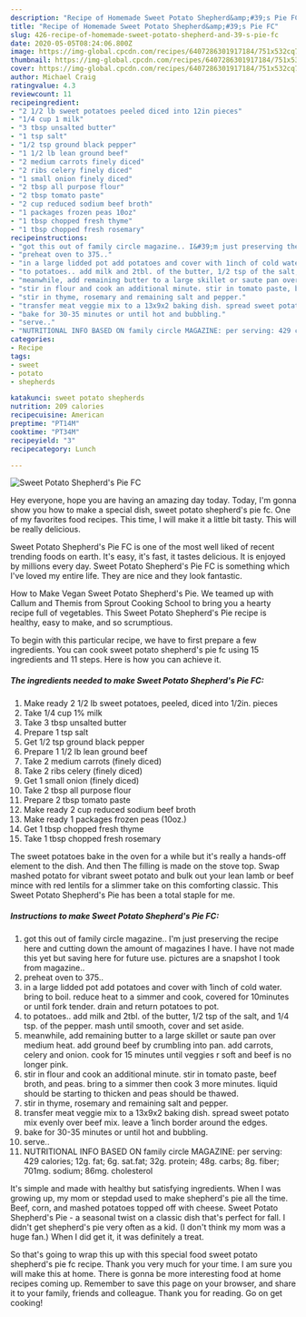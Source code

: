 ```yaml
---
description: "Recipe of Homemade Sweet Potato Shepherd&amp;#39;s Pie FC"
title: "Recipe of Homemade Sweet Potato Shepherd&amp;#39;s Pie FC"
slug: 426-recipe-of-homemade-sweet-potato-shepherd-and-39-s-pie-fc
date: 2020-05-05T08:24:06.800Z
image: https://img-global.cpcdn.com/recipes/6407286301917184/751x532cq70/sweet-potato-shepherds-pie-fc-recipe-main-photo.jpg
thumbnail: https://img-global.cpcdn.com/recipes/6407286301917184/751x532cq70/sweet-potato-shepherds-pie-fc-recipe-main-photo.jpg
cover: https://img-global.cpcdn.com/recipes/6407286301917184/751x532cq70/sweet-potato-shepherds-pie-fc-recipe-main-photo.jpg
author: Michael Craig
ratingvalue: 4.3
reviewcount: 11
recipeingredient:
- "2 1/2 lb sweet potatoes peeled diced into 12in pieces"
- "1/4 cup 1 milk"
- "3 tbsp unsalted butter"
- "1 tsp salt"
- "1/2 tsp ground black pepper"
- "1 1/2 lb lean ground beef"
- "2 medium carrots finely diced"
- "2 ribs celery finely diced"
- "1 small onion finely diced"
- "2 tbsp all purpose flour"
- "2 tbsp tomato paste"
- "2 cup reduced sodium beef broth"
- "1 packages frozen peas 10oz"
- "1 tbsp chopped fresh thyme"
- "1 tbsp chopped fresh rosemary"
recipeinstructions:
- "got this out of family circle magazine.. I&#39;m just preserving the recipe here and cutting down the amount of magazines I have. I have not made this yet but saving here for future use. pictures are a snapshot I took from magazine.."
- "preheat oven to 375.."
- "in a large lidded pot add potatoes and cover with 1inch of cold water. bring to boil. reduce heat to a simmer and cook, covered for 10minutes or until fork tender. drain and return potatoes to pot."
- "to potatoes.. add milk and 2tbl. of the butter, 1/2 tsp of the salt, and 1/4 tsp. of the pepper. mash until smooth, cover and set aside."
- "meanwhile, add remaining butter to a large skillet or saute pan over medium heat. add ground beef by crumbling into pan. add carrots, celery and onion. cook for 15 minutes until veggies r soft and beef is no longer pink."
- "stir in flour and cook an additional minute. stir in tomato paste, beef broth, and peas. bring to a simmer then cook 3 more minutes. liquid should be starting to thicken and peas should be thawed."
- "stir in thyme, rosemary and remaining salt and pepper."
- "transfer meat veggie mix to a 13x9x2 baking dish. spread sweet potato mix evenly over beef mix. leave a 1inch border around the edges."
- "bake for 30-35 minutes or until hot and bubbling."
- "serve.."
- "NUTRITIONAL INFO BASED ON family circle MAGAZINE: per serving: 429 calories; 12g. fat; 6g. sat.fat; 32g. protein; 48g. carbs; 8g. fiber; 701mg. sodium; 86mg. cholesterol"
categories:
- Recipe
tags:
- sweet
- potato
- shepherds

katakunci: sweet potato shepherds 
nutrition: 209 calories
recipecuisine: American
preptime: "PT14M"
cooktime: "PT34M"
recipeyield: "3"
recipecategory: Lunch

---
```



![Sweet Potato Shepherd&#39;s Pie FC](https://img-global.cpcdn.com/recipes/6407286301917184/751x532cq70/sweet-potato-shepherds-pie-fc-recipe-main-photo.jpg)

Hey everyone, hope you are having an amazing day today. Today, I'm gonna show you how to make a special dish, sweet potato shepherd&#39;s pie fc. One of my favorites food recipes. This time, I will make it a little bit tasty. This will be really delicious.

Sweet Potato Shepherd&#39;s Pie FC is one of the most well liked of recent trending foods on earth. It's easy, it's fast, it tastes delicious. It is enjoyed by millions every day. Sweet Potato Shepherd&#39;s Pie FC is something which I've loved my entire life. They are nice and they look fantastic.

How to Make Vegan Sweet Potato Shepherd&#39;s Pie. We teamed up with Callum and Themis from Sprout Cooking School to bring you a hearty recipe full of vegetables. This Sweet Potato Shepherd&#39;s Pie recipe is healthy, easy to make, and so scrumptious.


To begin with this particular recipe, we have to first prepare a few ingredients. You can cook sweet potato shepherd&#39;s pie fc using 15 ingredients and 11 steps. Here is how you can achieve it.

<!--inarticleads1-->

##### The ingredients needed to make Sweet Potato Shepherd&#39;s Pie FC:

1. Make ready 2 1/2 lb sweet potatoes, peeled, diced into 1/2in. pieces
1. Take 1/4 cup 1% milk
1. Take 3 tbsp unsalted butter
1. Prepare 1 tsp salt
1. Get 1/2 tsp ground black pepper
1. Prepare 1 1/2 lb lean ground beef
1. Take 2 medium carrots (finely diced)
1. Take 2 ribs celery (finely diced)
1. Get 1 small onion (finely diced)
1. Take 2 tbsp all purpose flour
1. Prepare 2 tbsp tomato paste
1. Make ready 2 cup reduced sodium beef broth
1. Make ready 1 packages frozen peas (10oz.)
1. Get 1 tbsp chopped fresh thyme
1. Take 1 tbsp chopped fresh rosemary


The sweet potatoes bake in the oven for a while but it&#39;s really a hands-off element to the dish. And then The filling is made on the stove top. Swap mashed potato for vibrant sweet potato and bulk out your lean lamb or beef mince with red lentils for a slimmer take on this comforting classic. This Sweet Potato Shepherd&#39;s Pie has been a total staple for me. 

<!--inarticleads2-->

##### Instructions to make Sweet Potato Shepherd&#39;s Pie FC:

1. got this out of family circle magazine.. I&#39;m just preserving the recipe here and cutting down the amount of magazines I have. I have not made this yet but saving here for future use. pictures are a snapshot I took from magazine..
1. preheat oven to 375..
1. in a large lidded pot add potatoes and cover with 1inch of cold water. bring to boil. reduce heat to a simmer and cook, covered for 10minutes or until fork tender. drain and return potatoes to pot.
1. to potatoes.. add milk and 2tbl. of the butter, 1/2 tsp of the salt, and 1/4 tsp. of the pepper. mash until smooth, cover and set aside.
1. meanwhile, add remaining butter to a large skillet or saute pan over medium heat. add ground beef by crumbling into pan. add carrots, celery and onion. cook for 15 minutes until veggies r soft and beef is no longer pink.
1. stir in flour and cook an additional minute. stir in tomato paste, beef broth, and peas. bring to a simmer then cook 3 more minutes. liquid should be starting to thicken and peas should be thawed.
1. stir in thyme, rosemary and remaining salt and pepper.
1. transfer meat veggie mix to a 13x9x2 baking dish. spread sweet potato mix evenly over beef mix. leave a 1inch border around the edges.
1. bake for 30-35 minutes or until hot and bubbling.
1. serve..
1. NUTRITIONAL INFO BASED ON family circle MAGAZINE: per serving: 429 calories; 12g. fat; 6g. sat.fat; 32g. protein; 48g. carbs; 8g. fiber; 701mg. sodium; 86mg. cholesterol


It&#39;s simple and made with healthy but satisfying ingredients. When I was growing up, my mom or stepdad used to make shepherd&#39;s pie all the time. Beef, corn, and mashed potatoes topped off with cheese. Sweet Potato Shepherd&#39;s Pie - a seasonal twist on a classic dish that&#39;s perfect for fall. I didn&#39;t get shepherd&#39;s pie very often as a kid. (I don&#39;t think my mom was a huge fan.) When I did get it, it was definitely a treat. 

So that's going to wrap this up with this special food sweet potato shepherd&#39;s pie fc recipe. Thank you very much for your time. I am sure you will make this at home. There is gonna be more interesting food at home recipes coming up. Remember to save this page on your browser, and share it to your family, friends and colleague. Thank you for reading. Go on get cooking!

